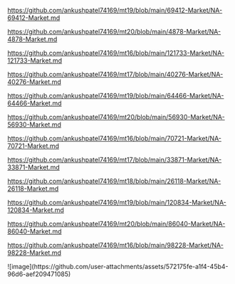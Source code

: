 <p><a href="https://github.com/ankushpatel74169/mt19/blob/main/69412-Market/NA-69412-Market.md">https://github.com/ankushpatel74169/mt19/blob/main/69412-Market/NA-69412-Market.md</a></p><p><a href="https://github.com/ankushpatel74169/mt20/blob/main/4878-Market/NA-4878-Market.md">https://github.com/ankushpatel74169/mt20/blob/main/4878-Market/NA-4878-Market.md</a></p><p><a href="https://github.com/ankushpatel74169/mt16/blob/main/121733-Market/NA-121733-Market.md">https://github.com/ankushpatel74169/mt16/blob/main/121733-Market/NA-121733-Market.md</a></p><p><a href="https://github.com/ankushpatel74169/mt17/blob/main/40276-Market/NA-40276-Market.md">https://github.com/ankushpatel74169/mt17/blob/main/40276-Market/NA-40276-Market.md</a></p><p><a href="https://github.com/ankushpatel74169/mt19/blob/main/64466-Market/NA-64466-Market.md">https://github.com/ankushpatel74169/mt19/blob/main/64466-Market/NA-64466-Market.md</a></p><p><a href="https://github.com/ankushpatel74169/mt20/blob/main/56930-Market/NA-56930-Market.md">https://github.com/ankushpatel74169/mt20/blob/main/56930-Market/NA-56930-Market.md</a></p><p><a href="https://github.com/ankushpatel74169/mt16/blob/main/70721-Market/NA-70721-Market.md">https://github.com/ankushpatel74169/mt16/blob/main/70721-Market/NA-70721-Market.md</a></p><p><a href="https://github.com/ankushpatel74169/mt17/blob/main/33871-Market/NA-33871-Market.md">https://github.com/ankushpatel74169/mt17/blob/main/33871-Market/NA-33871-Market.md</a></p><p><a href="https://github.com/ankushpatel74169/mt18/blob/main/26118-Market/NA-26118-Market.md">https://github.com/ankushpatel74169/mt18/blob/main/26118-Market/NA-26118-Market.md</a></p><p><a href="https://github.com/ankushpatel74169/mt19/blob/main/120834-Market/NA-120834-Market.md">https://github.com/ankushpatel74169/mt19/blob/main/120834-Market/NA-120834-Market.md</a></p><p><a href="https://github.com/ankushpatel74169/mt20/blob/main/86040-Market/NA-86040-Market.md">https://github.com/ankushpatel74169/mt20/blob/main/86040-Market/NA-86040-Market.md</a></p><p><a href="https://github.com/ankushpatel74169/mt16/blob/main/98228-Market/NA-98228-Market.md">https://github.com/ankushpatel74169/mt16/blob/main/98228-Market/NA-98228-Market.md</a></p>
![image](https://github.com/user-attachments/assets/572175fe-a1f4-45b4-96d6-aef209471085)
